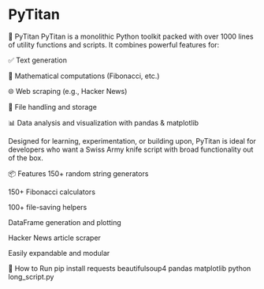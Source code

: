 # PyTitan
🐍 PyTitan
PyTitan is a monolithic Python toolkit packed with over 1000 lines of utility functions and scripts. It combines powerful features for:

✅ Text generation

🔢 Mathematical computations (Fibonacci, etc.)

🌐 Web scraping (e.g., Hacker News)

📁 File handling and storage

📊 Data analysis and visualization with pandas & matplotlib

Designed for learning, experimentation, or building upon, PyTitan is ideal for developers who want a Swiss Army knife script with broad functionality out of the box.

📦 Features
150+ random string generators

150+ Fibonacci calculators

100+ file-saving helpers

DataFrame generation and plotting

Hacker News article scraper

Easily expandable and modular

🚀 How to Run
pip install requests beautifulsoup4 pandas matplotlib
python long_script.py

